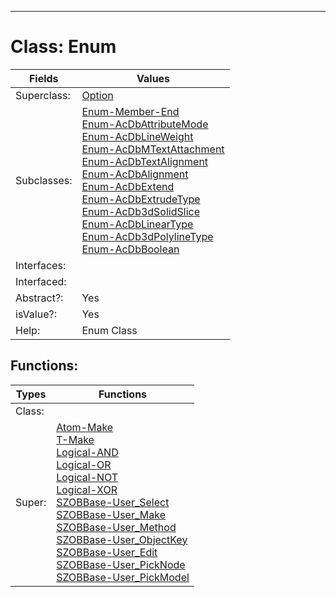 ---------

# Class:	Enum

| Fields | Values |
| --------- | --------- |
| Superclass: | [Option](Option.html) |
| Subclasses: | [Enum-Member-End](Enum-Member-End.html) <br> [Enum-AcDbAttributeMode](Enum-AcDbAttributeMode.html) <br> [Enum-AcDbLineWeight](Enum-AcDbLineWeight.html) <br> [Enum-AcDbMTextAttachment](Enum-AcDbMTextAttachment.html) <br> [Enum-AcDbTextAlignment](Enum-AcDbTextAlignment.html) <br> [Enum-AcDbAlignment](Enum-AcDbAlignment.html) <br> [Enum-AcDbExtend](Enum-AcDbExtend.html) <br> [Enum-AcDbExtrudeType](Enum-AcDbExtrudeType.html) <br> [Enum-AcDb3dSolidSlice](Enum-AcDb3dSolidSlice.html) <br> [Enum-AcDbLinearType](Enum-AcDbLinearType.html) <br> [Enum-AcDb3dPolylineType](Enum-AcDb3dPolylineType.html) <br> [Enum-AcDbBoolean](Enum-AcDbBoolean.html) |
| Interfaces: |  |
| Interfaced: |  |
| Abstract?: | Yes |
| isValue?: | Yes |
| Help: | Enum Class |


## Functions:

| Types | Functions |
| --------- | --------- |
| Class: |  |
| Super: | [Atom-Make](Atom.html) <br> [T-Make](T.html) <br> [Logical-AND](Logical.html) <br> [Logical-OR](Logical.html) <br> [Logical-NOT](Logical.html) <br> [Logical-XOR](Logical.html) <br> [SZOBBase-User_Select](SZOBBase.html) <br> [SZOBBase-User_Make](SZOBBase.html) <br> [SZOBBase-User_Method](SZOBBase.html) <br> [SZOBBase-User_ObjectKey](SZOBBase.html) <br> [SZOBBase-User_Edit](SZOBBase.html) <br> [SZOBBase-User_PickNode](SZOBBase.html) <br> [SZOBBase-User_PickModel](SZOBBase.html) |


